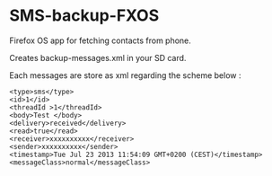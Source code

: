 # SMS-backup-FXOS
Firefox OS app for fetching contacts from phone.

Creates backup-messages.xml in your SD card.

Each messages are store as xml regarding the scheme below :

<message>

	<type>sms</type>
	<id>1</id>
	<threadId >1</threadId>
	<body>Test </body>
	<delivery>received</delivery>
	<read>true</read>
	<receiver>xxxxxxxxxx</receiver>
	<sender>xxxxxxxxxx</sender>
	<timestamp>Tue Jul 23 2013 11:54:09 GMT+0200 (CEST)</timestamp>
	<messageClass>normal</messageClass>
	
</message>
